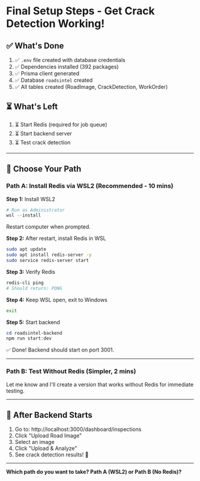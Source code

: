 # Final Setup Steps - Get Crack Detection Working!

## ✅ What's Done

1. ✅ `.env` file created with database credentials
2. ✅ Dependencies installed (392 packages)
3. ✅ Prisma client generated
4. ✅ Database `roadsintel` created
5. ✅ All tables created (RoadImage, CrackDetection, WorkOrder)

## ⏳ What's Left

1. ⏳ Start Redis (required for job queue)
2. ⏳ Start backend server
3. ⏳ Test crack detection

---

## 🚀 Choose Your Path

### Path A: Install Redis via WSL2 (Recommended - 10 mins)

**Step 1:** Install WSL2
```powershell
# Run as Administrator
wsl --install
```
Restart computer when prompted.

**Step 2:** After restart, install Redis in WSL
```bash
sudo apt update
sudo apt install redis-server -y
sudo service redis-server start
```

**Step 3:** Verify Redis
```bash
redis-cli ping
# Should return: PONG
```

**Step 4:** Keep WSL open, exit to Windows
```bash
exit
```

**Step 5:** Start backend
```powershell
cd roadsintel-backend
npm run start:dev
```

✅ Done! Backend should start on port 3001.

---

### Path B: Test Without Redis (Simpler, 2 mins)

Let me know and I'll create a version that works without Redis for immediate testing.

---

## 🧪 After Backend Starts

1. Go to: http://localhost:3000/dashboard/inspections
2. Click "Upload Road Image"
3. Select an image
4. Click "Upload & Analyze"
5. See crack detection results! 🎉

---

**Which path do you want to take? Path A (WSL2) or Path B (No Redis)?**

